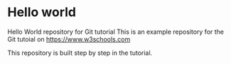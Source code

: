 # Hello world
Hello World repository for Git tutorial
This is an example repository for the Git tutoial on https://www.w3schools.com

This repository is built step by step in the tutorial.